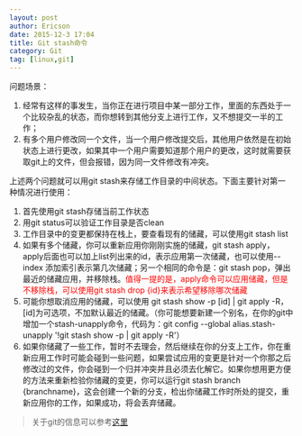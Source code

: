 ```yaml
---
layout: post
author: Ericson
date: 2015-12-3 17:04
title: Git stash命令
category: Git
tag: [linux,git]
---
```


问题场景：

1. 经常有这样的事发生，当你正在进行项目中某一部分工作，里面的东西处于一个比较杂乱的状态，而你想转到其他分支上进行工作，又不想提交一半的工作；
2. 有多个用户修改同一个文件，当一个用户修改提交后，其他用户依然是在初始状态上进行更改，如果其中一个用户需要知道那个用户的更改，这时就需要获取git上的文件，但会报错，因为同一文件修改有冲突。

上述两个问题就可以用git stash来存储工作目录的中间状态。下面主要针对第一种情况进行使用：

1. 首先使用git stash存储当前工作状态
2. 用git status可以验证工作目录是否clean
3. 工作目录中的变更都保持在栈上，要查看现有的储藏，可以使用git stash list
4. 如果有多个储藏，你可以重新应用你刚刚实施的储藏，git stash apply，apply后面也可以加上list列出来的id，表示应用第一次储藏，也可以使用--index 添加索引表示第几次储藏；另一个相同的命令是：git stash pop，弹出最近的储藏应用，并移除栈。<font color="red">值得一提的是，apply命令可以应用储藏，但是不移除栈，可以使用git stash drop {id}来表示希望移除哪次储藏</font>
5. 可能你想取消应用的储藏，可以使用 git stash show -p [id] \| git apply -R，[id]为可选项，不加默认最近的储藏。（你可能想要新建一个别名，在你的git中增加一个stash-unapply命令，代码为：git config --global alias.stash-unapply '!git stash show -p \| git apply -R'）
6. 如果你储藏了一些工作，暂时不去理会，然后继续在你的分支上工作，你在重新应用工作时可能会碰到一些问题，如果尝试应用的变更是针对一个你那之后修改过的文件，你会碰到一个归并冲突并且必须去化解它。如果你想用更方便的方法来重新检验你储藏的变更，你可以运行git stash branch {branchname}，这会创建一个新的分支，检出你储藏工作时所处的提交，重新应用你的工作，如果成功，将会丢弃储藏。

>关于git的信息可以参考[这里](https://git-scm.com/book/zh/v1/)